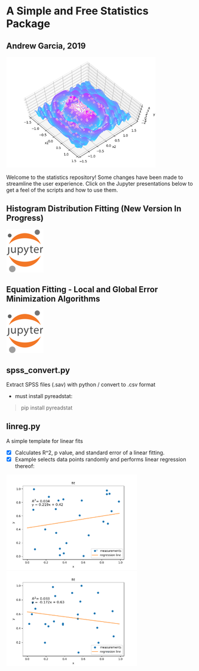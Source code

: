 # A Simple and Free Statistics Package
## Andrew Garcia, 2019
<img src="basinhopfit_Figure_1.png" alt="drawing" width="400"/>

Welcome to the statistics repository! Some changes have been made to streamline the user experience. Click on the Jupyter presentations below to get a feel of the scripts and how to use them.


## Histogram Distribution Fitting (New Version In Progress)

<a href="https://github.com/andrewrgarcia/statistics/blob/master/pdsfit_tutorial.ipynb"><img src="jupyter.png" alt="drawing" width="100"/></a>

## Equation Fitting - Local and Global Error Minimization Algorithms
<a href="https://github.com/andrewrgarcia/statistics/blob/master/minimization-fitting.ipynb"><img src="jupyter.png" alt="drawing" width="100"/></a>

## spss_convert.py

Extract SPSS files (.sav) with python / convert to .csv format

* must install pyreadstat:
> pip install pyreadstat


## linreg.py
A simple template for linear fits
- [x] Calculates R^2, p value, and standard error of a linear fitting.
- [x] Example selects data points randomly and performs linear regression thereof:

<img src="linreg_Figure_1.png" alt="drawing" width="350"/><img src="linreg_Figure_2.png" alt="drawing" width="350"/>
